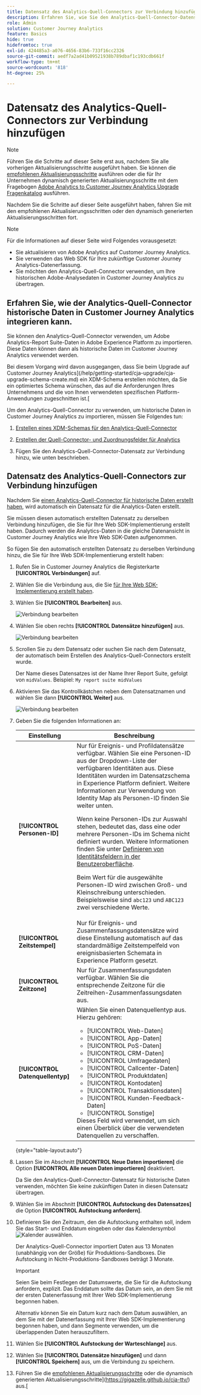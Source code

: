 ```yaml
---
title: Datensatz des Analytics-Quell-Connectors zur Verbindung hinzufügen
description: Erfahren Sie, wie Sie den Analytics-Quell-Connector-Datensatz zur Verbindung hinzufügen.
role: Admin
solution: Customer Journey Analytics
feature: Basics
hide: true
hidefromtoc: true
exl-id: 424485a3-a076-4656-83b6-733f16cc2326
source-git-commit: aedf7a2ad41b09521938b789dbaf1c193cdb661f
workflow-type: tm+mt
source-wordcount: '818'
ht-degree: 25%

---
```


# Datensatz des Analytics-Quell-Connectors zur Verbindung hinzufügen

>[!NOTE]
> 
>Führen Sie die Schritte auf dieser Seite erst aus, nachdem Sie alle vorherigen Aktualisierungsschritte ausgeführt haben. Sie können die [empfohlenen Aktualisierungsschritte](/help/getting-started/cja-upgrade/cja-upgrade-recommendations.md#recommended-upgrade-steps-for-most-organizations) ausführen oder die für Ihr Unternehmen dynamisch generierten Aktualisierungsschritte mit dem Fragebogen [Adobe Analytics to Customer Journey Analytics Upgrade Fragenkatalog](https://gigazelle.github.io/cja-ttv/) ausführen.
>
>Nachdem Sie die Schritte auf dieser Seite ausgeführt haben, fahren Sie mit den empfohlenen Aktualisierungsschritten oder den dynamisch generierten Aktualisierungsschritten fort.

>[!NOTE]
>
>Für die Informationen auf dieser Seite wird Folgendes vorausgesetzt:
>
>* Sie aktualisieren von Adobe Analytics auf Customer Journey Analytics.
>* Sie verwenden das Web SDK für Ihre zukünftige Customer Journey Analytics-Datenerfassung.
>* Sie möchten den Analytics-Quell-Connector verwenden, um Ihre historischen Adobe-Analysedaten in Customer Journey Analytics zu übertragen.

## Erfahren Sie, wie der Analytics-Quell-Connector historische Daten in Customer Journey Analytics integrieren kann.

Sie können den Analytics-Quell-Connector verwenden, um Adobe Analytics-Report Suite-Daten in Adobe Experience Platform zu importieren. Diese Daten können dann als historische Daten im Customer Journey Analytics verwendet werden.

Bei diesem Vorgang wird davon ausgegangen, dass Sie beim Upgrade auf Customer Journey Analytics](/help/getting-started/cja-upgrade/cja-upgrade-schema-create.md) ein XDM-Schema erstellen möchten, da Sie ein optimiertes Schema wünschen, das auf die Anforderungen Ihres Unternehmens und die von Ihnen verwendeten spezifischen Platform-Anwendungen zugeschnitten ist.[

Um den Analytics-Quell-Connector zu verwenden, um historische Daten in Customer Journey Analytics zu importieren, müssen Sie Folgendes tun:

1. [Erstellen eines XDM-Schemas für den Analytics-Quell-Connector](/help/getting-started/cja-upgrade/cja-upgrade-source-connector-schema.md)

1. [Erstellen der Quell-Connector- und Zuordnungsfelder für Analytics](/help/getting-started/cja-upgrade/cja-upgrade-source-connector.md)

1. Fügen Sie den Analytics-Quell-Connector-Datensatz zur Verbindung hinzu, wie unten beschrieben.

## Datensatz des Analytics-Quell-Connectors zur Verbindung hinzufügen

Nachdem Sie [einen Analytics-Quell-Connector für historische Daten erstellt haben](/help/getting-started/cja-upgrade/cja-upgrade-source-connector.md), wird automatisch ein Datensatz für die Analytics-Daten erstellt.

Sie müssen diesen automatisch erstellten Datensatz zu derselben Verbindung hinzufügen, die Sie für Ihre Web SDK-Implementierung erstellt haben. Dadurch werden die Analytics-Daten in die gleiche Datenansicht in Customer Journey Analytics wie Ihre Web SDK-Daten aufgenommen.

So fügen Sie den automatisch erstellten Datensatz zu derselben Verbindung hinzu, die Sie für Ihre Web SDK-Implementierung erstellt haben:

1. Rufen Sie in Customer Journey Analytics die Registerkarte **[!UICONTROL Verbindungen]** auf.

1. Wählen Sie die Verbindung aus, die Sie [für Ihre Web SDK-Implementierung erstellt haben](/help/getting-started/cja-upgrade/cja-upgrade-connection.md).

1. Wählen Sie **[!UICONTROL Bearbeiten]** aus.

   ![Verbindung bearbeiten](assets/connection-add-dataset.png)

1. Wählen Sie oben rechts **[!UICONTROL Datensätze hinzufügen]** aus.

   ![Verbindung bearbeiten](assets/connection-add-dateset2.png)

1. Scrollen Sie zu dem Datensatz oder suchen Sie nach dem Datensatz, der automatisch beim Erstellen des Analytics-Quell-Connectors erstellt wurde.

   Der Name dieses Datensatzes ist der Name Ihrer Report Suite, gefolgt von `midValues`. Beispiel: `My report suite midValues`

1. Aktivieren Sie das Kontrollkästchen neben dem Datensatznamen und wählen Sie dann **[!UICONTROL Weiter]** aus.

   ![Verbindung bearbeiten](assets/connection-add-dataset3.png)

1. Geben Sie die folgenden Informationen an:

   <!-- Copied from help/connections/create-connection.md. Should we single source? -->

   | Einstellung | Beschreibung |
   | --- | --- |
   | **[!UICONTROL Personen-ID]** | Nur für Ereignis- und Profildatensätze verfügbar. Wählen Sie eine Personen-ID aus der Dropdown-Liste der verfügbaren Identitäten aus. Diese Identitäten wurden im Datensatzschema in Experience Platform definiert. Weitere Informationen zur Verwendung von Identity Map als Personen-ID finden Sie weiter unten.<p>Wenn keine Personen-IDs zur Auswahl stehen, bedeutet das, dass eine oder mehrere Personen-IDs im Schema nicht definiert wurden. Weitere Informationen finden Sie unter [Definieren von Identitätsfeldern in der Benutzeroberfläche](https://experienceleague.adobe.com/de/docs/experience-platform/xdm/ui/fields/identity). <p>Beim Wert für die ausgewählte Personen-ID wird zwischen Groß- und Kleinschreibung unterschieden. Beispielsweise sind `abc123` und `ABC123` zwei verschiedene Werte. |
   | **[!UICONTROL Zeitstempel]** | Nur für Ereignis- und Zusammenfassungsdatensätze wird diese Einstellung automatisch auf das standardmäßige Zeitstempelfeld von ereignisbasierten Schemata in Experience Platform gesetzt. |
   | **[!UICONTROL Zeitzone]** | Nur für Zusammenfassungsdaten verfügbar. Wählen Sie die entsprechende Zeitzone für die Zeitreihen-Zusammenfassungsdaten aus. |
   | **[!UICONTROL Datenquellentyp]** | Wählen Sie einen Datenquellentyp aus. <br/>Hierzu gehören: <ul><li>[!UICONTROL Web-Daten]</li><li>[!UICONTROL App-Daten]</li><li>[!UICONTROL PoS-Daten]</li><li>[!UICONTROL CRM-Daten]</li><li>[!UICONTROL Umfragedaten]</li><li>[!UICONTROL Callcenter-Daten]</li><li>[!UICONTROL Produktdaten]</li><li> [!UICONTROL Kontodaten]</li><li> [!UICONTROL Transaktionsdaten]</li><li>[!UICONTROL Kunden-Feedback-Daten]</li><li> [!UICONTROL Sonstige]</li></ul>Dieses Feld wird verwendet, um sich einen Überblick über die verwendeten Datenquellen zu verschaffen. |

   {style="table-layout:auto"}

1. Lassen Sie im Abschnitt **[!UICONTROL Neue Daten importieren]** die Option **[!UICONTROL Alle neuen Daten importieren]** deaktiviert.

   Da Sie den Analytics-Quell-Connector-Datensatz für historische Daten verwenden, möchten Sie keine zukünftigen Daten in diesen Datensatz übertragen.

1. Wählen Sie im Abschnitt **[!UICONTROL Aufstockung des Datensatzes]** die Option **[!UICONTROL Aufstockung anfordern]**.

1. Definieren Sie den Zeitraum, den die Aufstockung enthalten soll, indem Sie das Start- und Enddatum eingeben oder das Kalendersymbol ![Kalender](https://spectrum.adobe.com/static/icons/workflow_18/Smock_Calendar_18_N.svg) auswählen.

   Der Analytics-Quell-Connector importiert Daten aus 13 Monaten (unabhängig von der Größe) für Produktions-Sandboxes. Die Aufstockung in Nicht-Produktions-Sandboxes beträgt 3 Monate.

   >[!IMPORTANT]
   >
   >Seien Sie beim Festlegen der Datumswerte, die Sie für die Aufstockung anfordern, explizit. Das Enddatum sollte das Datum sein, an dem Sie mit der ersten Datenerfassung mit Ihrer Web SDK-Implementierung begonnen haben.
   >
   >Alternativ können Sie ein Datum kurz nach dem Datum auswählen, an dem Sie mit der Datenerfassung mit Ihrer Web SDK-Implementierung begonnen haben, und dann Segmente verwenden, um die überlappenden Daten herauszufiltern.

   <!-- Include any of the following?  Make sure you're explicit as to the dates you request backfill to. You want to request it to the date that you start gathering data with your Web SDK implementation. Also possibly include segments for any overlapping date. So you could request everything and then use a segment to exclude data that you don't want. That way if you need to move up the date, then you could change the date in the filter. Downside would be that you might pay for double rows.  When they do that, they're going to see all schema fields from both their custom schema and their Analytics schema. So they'll need to be cognizant to select the right fields, and never select any Analytics fields, because they will be mapped as part of the source connector. Never select any Analytics field group fields because they'll be mapped.  -->

1. Wählen Sie **[!UICONTROL Aufstockung der Warteschlange]** aus.

1. Wählen Sie **[!UICONTROL Datensätze hinzufügen]** und dann **[!UICONTROL Speichern]** aus, um die Verbindung zu speichern.

1. Führen Sie die [empfohlenen Aktualisierungsschritte](/help/getting-started/cja-upgrade/cja-upgrade-recommendations.md#recommended-upgrade-steps-for-most-organizations) oder die dynamisch generierten Aktualisierungsschritte](https://gigazelle.github.io/cja-ttv/) aus.[
